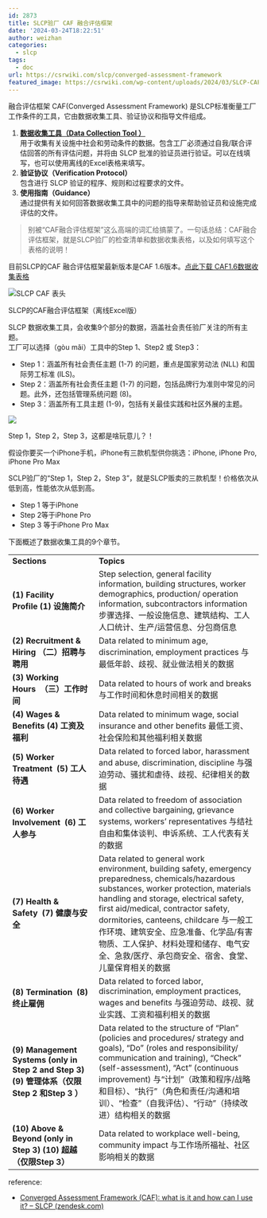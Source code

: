 ```yaml
---
id: 2873
title: SLCP验厂 CAF 融合评估框架
date: '2024-03-24T18:22:51'
author: weizhan
categories:
  - slcp
tags:
  - doc
url: https://csrwiki.com/slcp/converged-assessment-framework
featured_image: https://csrwiki.com/wp-content/uploads/2024/03/SLCP-CAF.jpg
---
```


融合评估框架 CAF(Converged Assessment Framework) 是SLCP标准衡量工厂工作条件的工具，它由数据收集工具、验证协议和指导文件组成。

1. **[数据收集工具（Data Collection Tool ）](https://csrwiki.com/slcp/slcp-data-collection-table-guideline/)**\
   用于收集有关设施中社会和劳动条件的数据。包含工厂必须通过自我/联合评估回答的所有评估问题，并将由 SLCP 批准的验证员进行验证。可以在线填写，也可以使用离线的Excel表格来填写。
2. **验证协议（Verification Protocol）**\
   包含进行 SLCP 验证的程序、规则和过程要求的文件。
3. **使用指南（Guidance）**\
   通过提供有关如何回答数据收集工具中的问题的指导来帮助验证员和设施完成评估的文件。

> 别被“CAF融合评估框架”这么高端的词汇给搞蒙了。一句话总结：CAF融合评估框架，就是SLCP验厂的检查清单和数据收集表格，以及如何填写这个表格的说明！

目前SLCP的CAF 融合评估框架最新版本是CAF 1.6版本。[点此下载 CAF1.6数据收集表格](https://slcp.zendesk.com/hc/article_attachments/11954986185372)

![SLCP CAF 表头](https://csrwiki.com/wp-content/uploads/2024/03/SLCPCAF表头-1024x377.jpg)

SLCP的CAF融合评估框架（离线Excel版）

SLCP 数据收集工具，会收集9个部分的数据，涵盖社会责任验厂关注的所有主题。\
工厂可以选择（gòu mǎi）工具中的Step 1、Step2 或 Step3：

- Step 1：涵盖所有社会责任主题 (1-7) 的问题，重点是国家劳动法 (NLL) 和国际劳工标准 (ILS)。
- Step 2：涵盖所有社会责任主题 (1-7) 的问题，包括品牌行为准则中常见的问题。此外，还包括管理系统问题 (8)。
- Step 3：涵盖所有工具主题 (1-9)，包括有关最佳实践和社区外展的主题。

![](https://csrwiki.com/wp-content/uploads/2024/05/SLCP-Step-1024x253.webp)

Step 1，Step 2，Step 3，这都是啥玩意儿？！

假设你要买一个iPhone手机，iPhone有三款机型供你挑选：iPhone, iPhone Pro, iPhone Pro Max

SCLP验厂的“Step 1，Step 2，Step 3”，就是SLCP贩卖的三款机型！价格依次从低到高，性能依次从低到高。

- Step 1 等于iPhone
- Step 2等于iPhone Pro
- Step 3 等于iPhone Pro Max

下面概述了数据收集工具的9个章节。

|                                                                                    |                                                                                                                                                                                                                                                                                                                                          |
| ---------------------------------------------------------------------------------- | ---------------------------------------------------------------------------------------------------------------------------------------------------------------------------------------------------------------------------------------------------------------------------------------------------------------------------------------- |
| **Sections**                                                                       | **Topics**                                                                                                                                                                                                                                                                                                                               |
| **(1) Facility Profile (1) 设施简介**                                                  | Step selection, general facility information, building structures, worker demographics, production/ operation information, subcontractors information 步骤选择、一般设施信息、建筑结构、工人人口统计、生产/运营信息、分包商信息                                                                                                                                              |
| **(2) Recruitment & Hiring （二）招聘与聘用**                                              | Data related to minimum age, discrimination, employment practices 与最低年龄、歧视、就业做法相关的数据                                                                                                                                                                                                                                                     |
| **(3) Working Hours  （三）工作时间**                                                     | Data related to hours of work and breaks 与工作时间和休息时间相关的数据                                                                                                                                                                                                                                                                                 |
| **(4) Wages & Benefits (4) 工资及福利**                                                 | Data related to minimum wage, social insurance and other benefits 最低工资、社会保险和其他福利相关数据                                                                                                                                                                                                                                                     |
| **(5) Worker Treatment  (5) 工人待遇**                                                 | Data related to forced labor, harassment and abuse, discrimination, discipline 与强迫劳动、骚扰和虐待、歧视、纪律相关的数据                                                                                                                                                                                                                                    |
| **(6) Worker Involvement  (6) 工人参与**                                               | Data related to freedom of association and collective bargaining, grievance systems, workers’ representatives 与结社自由和集体谈判、申诉系统、工人代表有关的数据                                                                                                                                                                                                  |
| **(7) Health & Safety  (7) 健康与安全**                                                 | Data related to general work environment, building safety, emergency preparedness, chemicals/hazardous substances, worker protection, materials handling and storage, electrical safety, first aid/medical, contractor safety, dormitories, canteens, childcare 与一般工作环境、建筑安全、应急准备、化学品/有害物质、工人保护、材料处理和储存、电气安全、急救/医疗、承包商安全、宿舍、食堂、儿童保育相关的数据 |
| **(8) Termination  (8) 终止雇佣**                                                      | Data related to forced labor, discrimination, employment practices, wages and benefits 与强迫劳动、歧视、就业实践、工资和福利相关的数据                                                                                                                                                                                                                          |
| **(9) Management Systems (only in Step 2 and Step 3) (9) 管理体系（仅限Step 2 和Step 3 ）** | Data related to the structure of “Plan” (policies and procedures/ strategy and goals), “Do” (roles and responsibility/ communication and training), “Check” (self-assessment), “Act” (continuous improvement) 与“计划”（政策和程序/战略和目标）、“执行”（角色和责任/沟通和培训）、“检查”（自我评估）、“行动”（持续改进）结构相关的数据                                                          |
| **(10) Above & Beyond (only in Step 3) (10) 超越（仅限Step 3）**                         | Data related to workplace well-being, community impact 与工作场所福祉、社区影响相关的数据                                                                                                                                                                                                                                                                 |

reference:

- [Converged Assessment Framework (CAF): what is it and how can I use it? – SLCP (zendesk.com)](https://slcp.zendesk.com/hc/en-us/articles/360010438033-Converged-Assessment-Framework-CAF-what-is-it-and-how-can-I-use-it)
